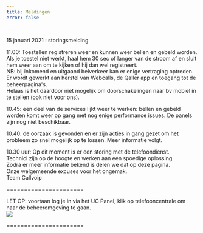 ```yaml
---
title: Meldingen
error: false

---
```

15 januari 2021 : storingsmelding<br>

11\.00: Toestellen registreren weer en kunnen weer bellen en gebeld worden. Als je toestel niet werkt, haal hem 30 sec of langer van de stroom af en sluit hem weer aan om te kijken of hij dan wel registreert.   
NB: bij inkomend en uitgaand belverkeer kan er enige vertraging optreden.  
Er wordt gewerkt aan herstel van Webcalls, de Qaller app en toegang tot de beheerpagina's.  
Helaas is het daardoor niet mogelijk om doorschakelingen naar bv mobiel in te stellen (ook niet voor ons). 

10\.45: een deel van de services lijkt weer te werken: bellen en gebeld worden komt weer op gang met nog enige performance issues. De panels zijn nog niet beschikbaar.

10\.40: de oorzaak is gevonden en er zijn acties in gang gezet om het probleem zo snel mogelijk op te lossen. Meer informatie volgt.

10\.30 uur: Op dit moment is er een storing met de telefoondienst.  
Technici zijn op de hoogte en werken aan een spoedige oplossing.  
Zodra er meer informatie bekend is delen we dat op deze pagina.  
Onze welgemeende excuses voor het ongemak.  
Team Callvoip

======================

LET OP: voortaan log je in via het UC Panel, klik op telefooncentrale om naar de beheeromgeving te gaan.  
<img src="https://res.cloudinary.com/callvoip/image/upload/v1605526837/panelswitch_dxfj6a.png">

======================